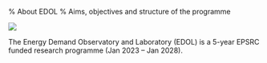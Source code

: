 % About EDOL
% Aims, objectives and structure of the programme

![]($img/edol.svg)

The Energy Demand Observatory and Laboratory (EDOL) is a 5-year EPSRC funded research programme (Jan 2023 – Jan 2028). 
